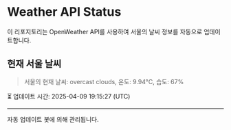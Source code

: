 
# Weather API Status

이 리포지토리는 OpenWeather API를 사용하여 서울의 날씨 정보를 자동으로 업데이트합니다.

## 현재 서울 날씨
> 서울의 현재 날씨: overcast clouds, 온도: 9.94°C, 습도: 67%

⏳ 업데이트 시간: 2025-04-09 19:15:27 (UTC)

---
자동 업데이트 봇에 의해 관리됩니다.
